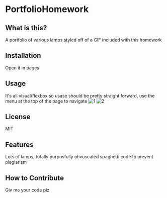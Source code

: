# PortfolioHomework
## What is this?   
A portfolio of various lamps styled off of a GIF included with this homework

## Installation

Open it in pages

## Usage

It's all visual/flexbox so usase should be pretty straight forward, use the menu at the top of the page to navigate
![1](https://user-images.githubusercontent.com/9198297/189983365-2d681daf-aab0-4dbd-9d2c-54da8a29be14.png)
![2](https://user-images.githubusercontent.com/9198297/189983368-76596c14-6227-4a9b-9786-9d95053bf83b.png)


## License

MIT

## Features

Lots of lamps, totally purposfully obvuscated spaghetti code to prevent plagiarism 

## How to Contribute

Giv me your code plz

